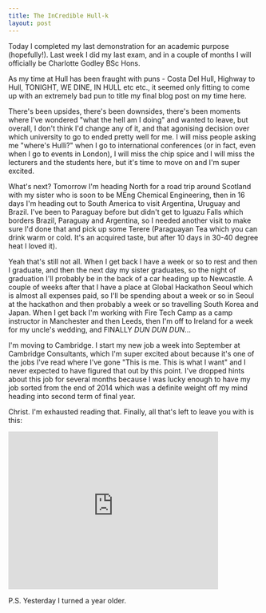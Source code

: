 ```yaml
---
title: The InCredible Hull-k
layout: post
---
```

Today I completed my last demonstration for an academic purpose (hopefully!). Last week I did my last exam, and in a couple of months I will officially be Charlotte Godley BSc Hons. 

As my time at Hull has been fraught with puns - Costa Del Hull, Highway to Hull, TONIGHT, WE DINE, IN HULL etc etc., it seemed only fitting to come up with an extremely bad pun to title my final blog post on my time here.

There's been upsides, there's been downsides, there's been moments where I've wondered "what the hell am I doing" and wanted to leave, but overall, I don't think I'd change any of it, and that agonising decision over which university to go to ended pretty well for me. I will miss people asking me "where's Hulli?" when I go to international conferences (or in fact, even when I go to events in London), I will miss the chip spice and I will miss the lecturers and the students here, but it's time to move on and I'm super excited.

What's next? Tomorrow I'm heading North for a road trip around Scotland with my sister who is soon to be MEng Chemical Engineering, then in 16 days I'm heading out to South America to visit Argentina, Uruguay and Brazil. I've been to Paraguay before but didn't get to Iguazu Falls which borders Brazil, Paraguay and Argentina, so I needed another visit to make sure I'd done that and pick up some Terere (Paraguayan Tea which you can drink warm or cold. It's an acquired taste, but after 10 days in 30-40 degree heat I loved it).

Yeah that's still not all. When I get back I have a week or so to rest and then I graduate, and then the next day my sister graduates, so the night of graduation I'll probably be in the back of a car heading up to Newcastle. A couple of weeks after that I have a place at Global Hackathon Seoul which is almost all expenses paid, so I'll be spending about a week or so in Seoul at the hackathon and then probably a week or so travelling South Korea and Japan. When I get back I'm working with Fire Tech Camp as a camp instructor in Manchester and then Leeds, then I'm off to Ireland for a week for my uncle's wedding, and FINALLY *DUN DUN DUN*...

I'm moving to Cambridge. I start my new job a week into September at Cambridge Consultants, which I'm super excited about because it's one of the jobs I've read where I've gone "This is me. This is what I want" and I never expected to have figured that out by this point. I've dropped hints about this job for several months because I was lucky enough to have my job sorted from the end of 2014 which was a definite weight off my mind heading into second term of final year.

Christ. I'm exhausted reading that. Finally, all that's left to leave you with is this:

<iframe width="420" height="315" src="https://www.youtube.com/embed/bolCulCh60E" frameborder="0" allowfullscreen></iframe>

P.S. Yesterday I turned a year older.